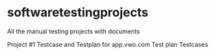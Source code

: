# softwaretestingprojects
All the manual testing projects with documents


Project #1 Testcase and Testplan for app.vwo.com
Test plan
Testcases

